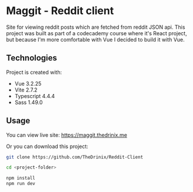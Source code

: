 # Maggit - Reddit client

Site for viewing reddit posts which are fetched from reddit JSON api.
This project was built as part of a codecademy course where it's React project, but because I'm more comfortable with Vue I decided to build it with Vue.

## Technologies

Project is created with:

-   Vue 3.2.25
-   Vite 2.7.2
-   Typescript 4.4.4
-   Sass 1.49.0

## Usage

You can view live site: <https://maggit.thedrinix.me>

Or you can download this project:

```bash
git clone https://github.com/TheDrinix/Reddit-Client

cd <project-folder>

npm install
npm run dev
```
